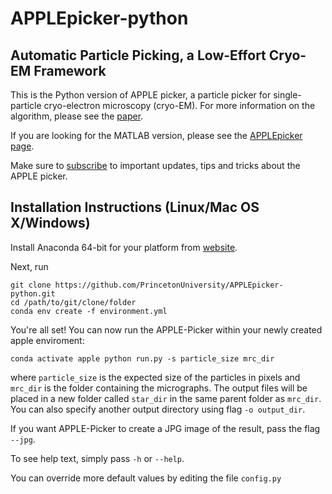 # APPLEpicker-python
## Automatic Particle Picking, a Low-Effort Cryo-EM Framework

This is the Python version of APPLE picker, a particle picker for single-particle cryo-electron microscopy (cryo-EM).
For more information on the algorithm, please see the [paper](https://doi.org/10.1016/j.jsb.2018.08.012).

If you are looking for the MATLAB version, please see the [APPLEpicker page](https://github.com/PrincetonUniversity/APPLEpicker).

Make sure to [subscribe](http://eepurl.com/dFmFfn) to important updates, tips and tricks about the APPLE picker.

## Installation Instructions (Linux/Mac OS X/Windows)

Install Anaconda 64-bit for your platform from [website](https://www.anaconda.com/distribution/).

Next, run

```
git clone https://github.com/PrincetonUniversity/APPLEpicker-python.git
cd /path/to/git/clone/folder
conda env create -f environment.yml
```

You're all set! You can now run the APPLE-Picker within your newly created apple enviroment:

`conda activate apple
python run.py -s particle_size mrc_dir`

where `particle_size` is the expected size of the particles in pixels and `mrc_dir` is the folder containing the micrographs. The output files will be placed in a new folder called `star_dir` in the same parent folder as `mrc_dir`. You can also specify another output directory using flag `-o output_dir`.

If you want APPLE-Picker to create a JPG image of the result, pass the flag `--jpg`.

To see help text, simply pass `-h` or `--help`.

You can override more default values by editing the file `config.py`

